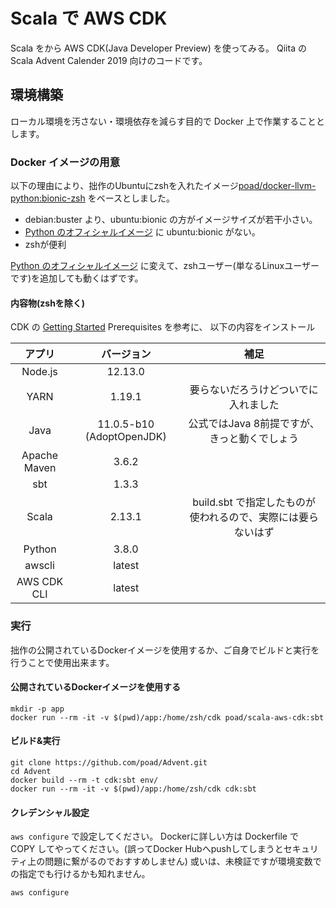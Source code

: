 # Scala で AWS CDK

Scala をから AWS CDK(Java Developer Preview) を使ってみる。
Qiita の Scala Advent Calender 2019 向けのコードです。

## 環境構築

ローカル環境を汚さない・環境依存を減らす目的で Docker 上で作業することとします。

### Docker イメージの用意

以下の理由により、拙作のUbuntuにzshを入れたイメージ[poad/docker-llvm-python:bionic-zsh](https://hub.docker.com/r/poad/ocker-llvm-python) をベースとしました。

 - debian:buster より、ubuntu:bionic の方がイメージサイズが若干小さい。
 - [Python のオフィシャルイメージ](https://hub.docker.com/_/python) に ubuntu:bionic がない。
 - zshが便利

[Python のオフィシャルイメージ](https://hub.docker.com/_/python) に変えて、zshユーザー(単なるLinuxユーザーです)を追加しても動くはずです。

#### 内容物(zshを除く)
CDK の [Getting Started](https://docs.aws.amazon.com/cdk/latest/guide/getting_started.html#getting_started_prerequisites) Prerequisites を参考に、
以下の内容をインストール

| アプリ | バージョン | 補足 |
|:-----:|:--------:|:---:|
| Node.js | 12.13.0 |  |
| YARN | 1.19.1 | 要らないだろうけどついでに入れました |
| Java | 11.0.5-b10 (AdoptOpenJDK) | 公式ではJava 8前提ですが、きっと動くでしょう |
| Apache Maven | 3.6.2 | |
| sbt | 1.3.3 | |
| Scala | 2.13.1 | build.sbt で指定したものが使われるので、実際には要らないはず |
| Python | 3.8.0 |  |
| awscli | latest |  |
| AWS CDK CLI | latest |  |


### 実行

拙作の公開されているDockerイメージを使用するか、ご自身でビルドと実行を行うことで使用出来ます。

#### 公開されているDockerイメージを使用する

```$sh
mkdir -p app
docker run --rm -it -v $(pwd)/app:/home/zsh/cdk poad/scala-aws-cdk:sbt
```

#### ビルド&実行

```$sh
git clone https://github.com/poad/Advent.git
cd Advent
docker build --rm -t cdk:sbt env/
docker run --rm -it -v $(pwd)/app:/home/zsh/cdk cdk:sbt
```

#### クレデンシャル設定

`aws configure` で設定してください。 
Dockerに詳しい方は Dockerfile で COPY してやってください。(誤ってDocker Hubへpushしてしまうとセキュリティ上の問題に繋がるのでおすすめしません) 
或いは、未検証ですが環境変数での指定でも行けるかも知れません。

```$sh
aws configure
```
